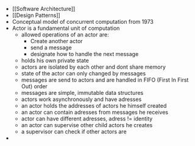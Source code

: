 - [[Software Architecture]]
- [[Design Patterns]]
- Conceptual model of concurrent computation from 1973
- Actor is a fundamental unit of computation
	- allowed operations of an actor are:
		- Create another actor
		- send a message
		- designate how to handle the next message
	- holds his own private state
	- actors are isolated by each other and dont share memory
	- state of the actor can only changed by messages
	- messages are send to actors and are handled in FIFO (First In First Out) order
	- messages are simple, immutable data structures
	- actors work asynchronously and have adresses
	- an actor holds the addresses of actors he himself created
	- an actor can contain adresses from messages he receives
	- actor can have different adresses, adress != identity
	- an actor can supervise other child actors he creates
	- a supervisor can check if other actors are
-